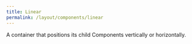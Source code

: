 ```yaml
---
title: Linear
permalink: /layout/components/linear
---
```


A container that positions its child Components vertically or horizontally.
